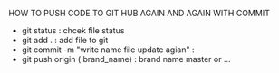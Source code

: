 HOW TO PUSH CODE TO GIT HUB AGAIN AND AGAIN WITH COMMIT 
- git status : chcek file status 
- git add . : add file to git 
- git commit -m "write name file update agian" :
- git push origin ( brand_name) : brand name master or ...